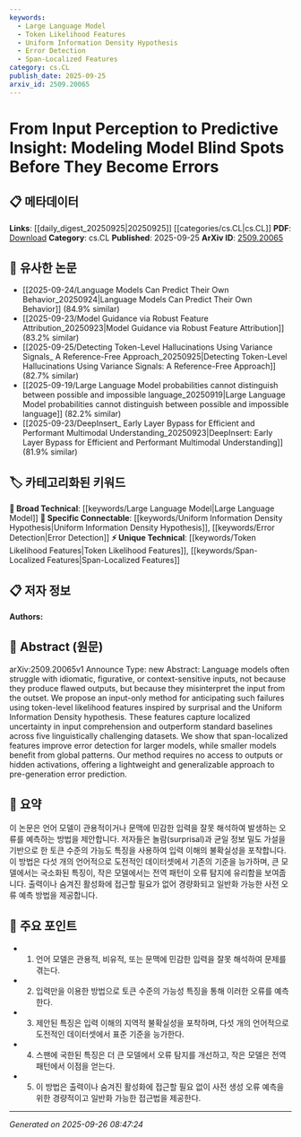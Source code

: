 ```yaml
---
keywords:
  - Large Language Model
  - Token Likelihood Features
  - Uniform Information Density Hypothesis
  - Error Detection
  - Span-Localized Features
category: cs.CL
publish_date: 2025-09-25
arxiv_id: 2509.20065
---
```


<!-- KEYWORD_LINKING_METADATA:
{
  "processed_timestamp": "2025-09-26T08:47:24.078977",
  "vocabulary_version": "1.0",
  "selected_keywords": [
    "Large Language Model",
    "Token Likelihood Features",
    "Uniform Information Density Hypothesis",
    "Error Detection",
    "Span-Localized Features"
  ],
  "rejected_keywords": [],
  "similarity_scores": {
    "Large Language Model": 0.85,
    "Token Likelihood Features": 0.7,
    "Uniform Information Density Hypothesis": 0.82,
    "Error Detection": 0.8,
    "Span-Localized Features": 0.68
  },
  "extraction_method": "AI_prompt_based",
  "budget_applied": true,
  "candidates_json": {
    "candidates": [
      {
        "surface": "Language models",
        "canonical": "Large Language Model",
        "aliases": [
          "LLM",
          "language model"
        ],
        "category": "broad_technical",
        "rationale": "Central to the paper's focus on input misinterpretation and error prediction.",
        "novelty_score": 0.3,
        "connectivity_score": 0.9,
        "specificity_score": 0.6,
        "link_intent_score": 0.85
      },
      {
        "surface": "token-level likelihood features",
        "canonical": "Token Likelihood Features",
        "aliases": [
          "token likelihood",
          "likelihood features"
        ],
        "category": "unique_technical",
        "rationale": "Introduces a novel approach for error prediction in language models.",
        "novelty_score": 0.75,
        "connectivity_score": 0.65,
        "specificity_score": 0.8,
        "link_intent_score": 0.7
      },
      {
        "surface": "Uniform Information Density hypothesis",
        "canonical": "Uniform Information Density Hypothesis",
        "aliases": [
          "UID hypothesis"
        ],
        "category": "specific_connectable",
        "rationale": "Provides theoretical grounding for the proposed method, enhancing conceptual links.",
        "novelty_score": 0.55,
        "connectivity_score": 0.78,
        "specificity_score": 0.72,
        "link_intent_score": 0.82
      },
      {
        "surface": "error detection",
        "canonical": "Error Detection",
        "aliases": [
          "error identification"
        ],
        "category": "specific_connectable",
        "rationale": "Key aspect of the paper's contribution to improving model performance.",
        "novelty_score": 0.4,
        "connectivity_score": 0.85,
        "specificity_score": 0.65,
        "link_intent_score": 0.8
      },
      {
        "surface": "span-localized features",
        "canonical": "Span-Localized Features",
        "aliases": [
          "localized features"
        ],
        "category": "unique_technical",
        "rationale": "Highlights a specific method for enhancing error detection in larger models.",
        "novelty_score": 0.7,
        "connectivity_score": 0.6,
        "specificity_score": 0.75,
        "link_intent_score": 0.68
      }
    ],
    "ban_list_suggestions": [
      "input",
      "method",
      "outputs"
    ]
  },
  "decisions": [
    {
      "candidate_surface": "Language models",
      "resolved_canonical": "Large Language Model",
      "decision": "linked",
      "scores": {
        "novelty": 0.3,
        "connectivity": 0.9,
        "specificity": 0.6,
        "link_intent": 0.85
      }
    },
    {
      "candidate_surface": "token-level likelihood features",
      "resolved_canonical": "Token Likelihood Features",
      "decision": "linked",
      "scores": {
        "novelty": 0.75,
        "connectivity": 0.65,
        "specificity": 0.8,
        "link_intent": 0.7
      }
    },
    {
      "candidate_surface": "Uniform Information Density hypothesis",
      "resolved_canonical": "Uniform Information Density Hypothesis",
      "decision": "linked",
      "scores": {
        "novelty": 0.55,
        "connectivity": 0.78,
        "specificity": 0.72,
        "link_intent": 0.82
      }
    },
    {
      "candidate_surface": "error detection",
      "resolved_canonical": "Error Detection",
      "decision": "linked",
      "scores": {
        "novelty": 0.4,
        "connectivity": 0.85,
        "specificity": 0.65,
        "link_intent": 0.8
      }
    },
    {
      "candidate_surface": "span-localized features",
      "resolved_canonical": "Span-Localized Features",
      "decision": "linked",
      "scores": {
        "novelty": 0.7,
        "connectivity": 0.6,
        "specificity": 0.75,
        "link_intent": 0.68
      }
    }
  ]
}
-->

# From Input Perception to Predictive Insight: Modeling Model Blind Spots Before They Become Errors

## 📋 메타데이터

**Links**: [[daily_digest_20250925|20250925]] [[categories/cs.CL|cs.CL]]
**PDF**: [Download](https://arxiv.org/pdf/2509.20065.pdf)
**Category**: cs.CL
**Published**: 2025-09-25
**ArXiv ID**: [2509.20065](https://arxiv.org/abs/2509.20065)

## 🔗 유사한 논문
- [[2025-09-24/Language Models Can Predict Their Own Behavior_20250924|Language Models Can Predict Their Own Behavior]] (84.9% similar)
- [[2025-09-23/Model Guidance via Robust Feature Attribution_20250923|Model Guidance via Robust Feature Attribution]] (83.2% similar)
- [[2025-09-25/Detecting Token-Level Hallucinations Using Variance Signals_ A Reference-Free Approach_20250925|Detecting Token-Level Hallucinations Using Variance Signals: A Reference-Free Approach]] (82.7% similar)
- [[2025-09-19/Large Language Model probabilities cannot distinguish between possible and impossible language_20250919|Large Language Model probabilities cannot distinguish between possible and impossible language]] (82.2% similar)
- [[2025-09-23/DeepInsert_ Early Layer Bypass for Efficient and Performant Multimodal Understanding_20250923|DeepInsert: Early Layer Bypass for Efficient and Performant Multimodal Understanding]] (81.9% similar)

## 🏷️ 카테고리화된 키워드
**🧠 Broad Technical**: [[keywords/Large Language Model|Large Language Model]]
**🔗 Specific Connectable**: [[keywords/Uniform Information Density Hypothesis|Uniform Information Density Hypothesis]], [[keywords/Error Detection|Error Detection]]
**⚡ Unique Technical**: [[keywords/Token Likelihood Features|Token Likelihood Features]], [[keywords/Span-Localized Features|Span-Localized Features]]

## 📋 저자 정보

**Authors:** 

## 📄 Abstract (원문)

arXiv:2509.20065v1 Announce Type: new 
Abstract: Language models often struggle with idiomatic, figurative, or context-sensitive inputs, not because they produce flawed outputs, but because they misinterpret the input from the outset. We propose an input-only method for anticipating such failures using token-level likelihood features inspired by surprisal and the Uniform Information Density hypothesis. These features capture localized uncertainty in input comprehension and outperform standard baselines across five linguistically challenging datasets. We show that span-localized features improve error detection for larger models, while smaller models benefit from global patterns. Our method requires no access to outputs or hidden activations, offering a lightweight and generalizable approach to pre-generation error prediction.

## 📝 요약

이 논문은 언어 모델이 관용적이거나 문맥에 민감한 입력을 잘못 해석하여 발생하는 오류를 예측하는 방법을 제안합니다. 저자들은 놀람(surprisal)과 균일 정보 밀도 가설을 기반으로 한 토큰 수준의 가능도 특징을 사용하여 입력 이해의 불확실성을 포착합니다. 이 방법은 다섯 개의 언어적으로 도전적인 데이터셋에서 기존의 기준을 능가하며, 큰 모델에서는 국소화된 특징이, 작은 모델에서는 전역 패턴이 오류 탐지에 유리함을 보여줍니다. 출력이나 숨겨진 활성화에 접근할 필요가 없어 경량화되고 일반화 가능한 사전 오류 예측 방법을 제공합니다.

## 🎯 주요 포인트

- 1. 언어 모델은 관용적, 비유적, 또는 문맥에 민감한 입력을 잘못 해석하여 문제를 겪는다.
- 2. 입력만을 이용한 방법으로 토큰 수준의 가능성 특징을 통해 이러한 오류를 예측한다.
- 3. 제안된 특징은 입력 이해의 지역적 불확실성을 포착하며, 다섯 개의 언어적으로 도전적인 데이터셋에서 표준 기준을 능가한다.
- 4. 스팬에 국한된 특징은 더 큰 모델에서 오류 탐지를 개선하고, 작은 모델은 전역 패턴에서 이점을 얻는다.
- 5. 이 방법은 출력이나 숨겨진 활성화에 접근할 필요 없이 사전 생성 오류 예측을 위한 경량적이고 일반화 가능한 접근법을 제공한다.


---

*Generated on 2025-09-26 08:47:24*